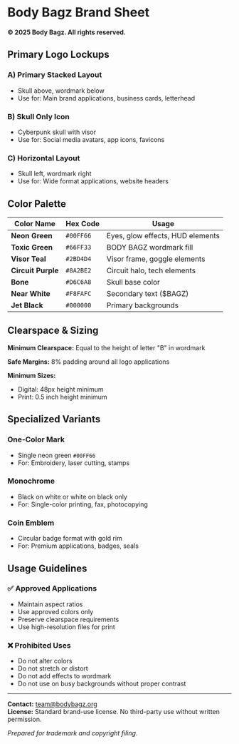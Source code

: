 # Body Bagz Brand Sheet

**© 2025 Body Bagz. All rights reserved.**

## Primary Logo Lockups

### A) Primary Stacked Layout
- Skull above, wordmark below
- Use for: Main brand applications, business cards, letterhead

### B) Skull Only Icon  
- Cyberpunk skull with visor
- Use for: Social media avatars, app icons, favicons

### C) Horizontal Layout
- Skull left, wordmark right  
- Use for: Wide format applications, website headers

## Color Palette

| Color Name | Hex Code | Usage |
|------------|----------|-------|
| **Neon Green** | `#00FF66` | Eyes, glow effects, HUD elements |
| **Toxic Green** | `#66FF33` | BODY BAGZ wordmark fill |
| **Visor Teal** | `#2BD4D4` | Visor frame, goggle elements |
| **Circuit Purple** | `#8A2BE2` | Circuit halo, tech elements |
| **Bone** | `#D6C6A8` | Skull base color |
| **Near White** | `#F8FAFC` | Secondary text ($BAGZ) |
| **Jet Black** | `#000000` | Primary backgrounds |

## Clearspace & Sizing

**Minimum Clearspace:** Equal to the height of letter "B" in wordmark

**Safe Margins:** 8% padding around all logo applications

**Minimum Sizes:**
- Digital: 48px height minimum
- Print: 0.5 inch height minimum

## Specialized Variants

### One-Color Mark
- Single neon green `#00FF66` 
- For: Embroidery, laser cutting, stamps

### Monochrome
- Black on white or white on black only
- For: Single-color printing, fax, photocopying

### Coin Emblem
- Circular badge format with gold rim
- For: Premium applications, badges, seals

## Usage Guidelines

### ✅ Approved Applications
- Maintain aspect ratios
- Use approved colors only  
- Preserve clearspace requirements
- Use high-resolution files for print

### ❌ Prohibited Uses
- Do not alter colors
- Do not stretch or distort
- Do not add effects to wordmark
- Do not use on busy backgrounds without proper contrast

---

**Contact:** team@bodybagz.org  
**License:** Standard brand-use license. No third-party use without written permission.

*Prepared for trademark and copyright filing.*